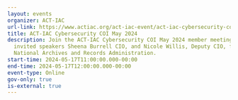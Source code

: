 ```yaml
---
layout: events
organizer: ACT-IAC
url-link: https://www.actiac.org/act-iac-event/act-iac-cybersecurity-coi-may-2024
title: ACT-IAC Cybersecurity COI May 2024
description: Join the ACT-IAC Cybersecurity COI May 2024 member meeting with
  invited speakers Sheena Burrell CIO, and Nicole Willis, Deputy CIO, for the
  National Archives and Records Administration.
start-time: 2024-05-17T11:00:00.000-00:00
end-time: 2024-05-17T12:00:00.000-00:00
event-type: Online
gov-only: true
is-external: true
---
```

